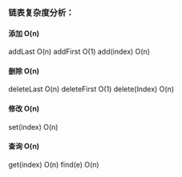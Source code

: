 ### 链表复杂度分析：
#### 添加  O(n)
  addLast       O(n)
  addFirst      O(1)
  add(index)    O(n)

#### 删除  O(n)
  deleteLast    O(n)
  deleteFirst   O(1)
  delete(Index) O(n)

#### 修改  O(n)
  set(index)    O(n)

#### 查询  O(n)
  get(index)    O(n)
  find(e)       O(n)
